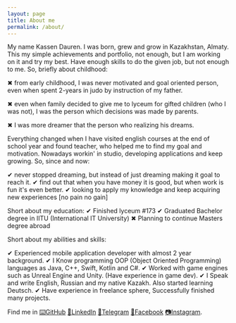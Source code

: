 ```yaml
---
layout: page
title: About me
permalink: /about/
---
```

My name Kassen Dauren. I was born, grew and grow in Kazakhstan, Almaty. This my simple achievements and portfolio, not enough, but I am working on it and try my best. Have enough skills to do the given job, but not enough to me. So, briefly about childhood:  

  ✖ from early childhood, I was never motivated and goal oriented person, even when spent 2-years in judo by instruction of my father.

  ✖ even when family decided to give me to lyceum for gifted children (who I was not), I was the person which decisions was made by parents.

  ✖ I was more dreamer that the person who realizing his dreams.

Everything changed when I have visited english courses at the end of school year and found teacher, who helped me to find my goal and motivation. Nowadays workin' in studio, developing applications and keep growing. So, since and now:

  ✔ never stopped dreaming, but instead of just dreaming making it goal to reach it.
  ✔ find out that when you have money it is good, but when work is fun it's even better.
  ✔ looking to apply my knowledge and keep acquiring new experiences [no pain no gain]

Short about my education:
  ✔ Finished lyceum #173
  ✔ Graduated Bachelor degree in IITU (International IT University)
  ✖ Planning to continue Masters degree abroad

Short about my abilities and skills:

  ✔ Experienced mobile application developer with almost 2 year background.
  ✔ I Know programming OOP (Object Oriented Programming) languages as Java, C++, Swift, Kotlin and C#.
  ✔ Worked with game engines such as Unreal Engine and Unity. (Have experience in game dev).
  ✔ I Speak and write English, Russian and my native Kazakh. Also started learning Deutsch.
  ✔ Have experience in freelance sphere, Successfully finished many projects.



Find me in [⌨️GitHub][github] [📨LinkedIn][linkedin] [📨Telegram][telega] [📨Facebook][facebook] [📷Instagram][insta].

[facebook]: https://web.facebook.com.profile.php?id=100006326387722
[github]: https://github.com/Kasss
[linkedin]: https://www.linkedin.com/in/dauren-kassen-a1563a154/
[telega]: https://t.me/kassiend
[insta]: https://www.instagram.com/kassiend_/
